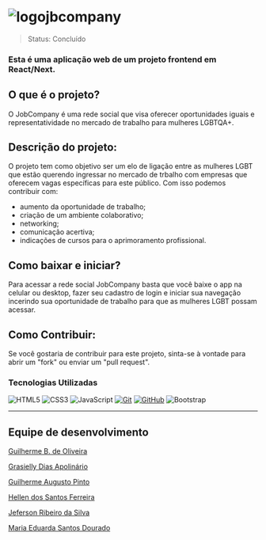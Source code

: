 # ![logojbcompany](https://github.com/Squad05/jbcompany-next-front/assets/129866444/42957ecc-61cf-46e0-8b4f-f6dddfb97d07)

> Status: Concluído

### Esta é uma aplicação web de um projeto frontend em React/Next. 

## O que é o projeto?

O JobCompany é uma rede social que visa oferecer oportunidades iguais e representatividade no mercado de trabalho para mulheres LGBTQA+.

## Descrição do projeto:

O projeto tem como objetivo ser um elo de ligação entre as mulheres LGBT que estão querendo ingressar no mercado de trbalho com empresas que oferecem vagas específicas para este público. Com isso podemos contribuir com:
+ aumento da oportunidade de trabalho;
+ criação de um ambiente colaborativo;
+ networking;
+ comunicação acertiva;
+ indicações de cursos para o aprimoramento profissional.


## Como baixar e iniciar?

Para acessar a rede social JobCompany basta que você baixe o app na celular ou desktop, fazer seu cadastro de login e iniciar sua navegação incerindo sua oportunidade de trabalho para que as mulheres LGBT possam acessar.

## Como Contribuir:

Se você gostaria de contribuir para este projeto, sinta-se à vontade para abrir um "fork" ou enviar um "pull request".


### Tecnologias Utilizadas
![HTML5](https://img.shields.io/badge/HTML-000?style=for-the-badge&logo=html5&logoColor=30A3DC)
![CSS3](https://img.shields.io/badge/CSS3-000?style=for-the-badge&logo=css3&logoColor=E94D5F)
![JavaScript](https://img.shields.io/badge/JavaScript-000?style=for-the-badge&logo=javascript&logoColor=30A3DC)
[![Git](https://img.shields.io/badge/Git-000?style=for-the-badge&logo=git&logoColor=E94D5F)](https://git-scm.com/doc) 
[![GitHub](https://img.shields.io/badge/GitHub-000?style=for-the-badge&logo=github&logoColor=30A3DC)](https://docs.github.com/)
![Bootstrap](https://img.shields.io/badge/Bootstrap-563D7C?style=for-the-badge&logo=bootstrap&logoColor=white)


---

## Equipe de desenvolvimento 

[Guilherme B. de Oliveira](https://github.com/guidev1989) 

[Grasielly Dias Apolinário](https://github.com/Grasielly84)

[Guilherme Augusto Pinto](https://github.com/GuilhermeAugust0)

[Hellen dos Santos Ferreira](https://github.com/HellenS95) 

[Jeferson Ribeiro da Silva](https://github.com/1Jeferson) 

[Maria Eduarda Santos Dourado](https://github.com/MeDourado) 








